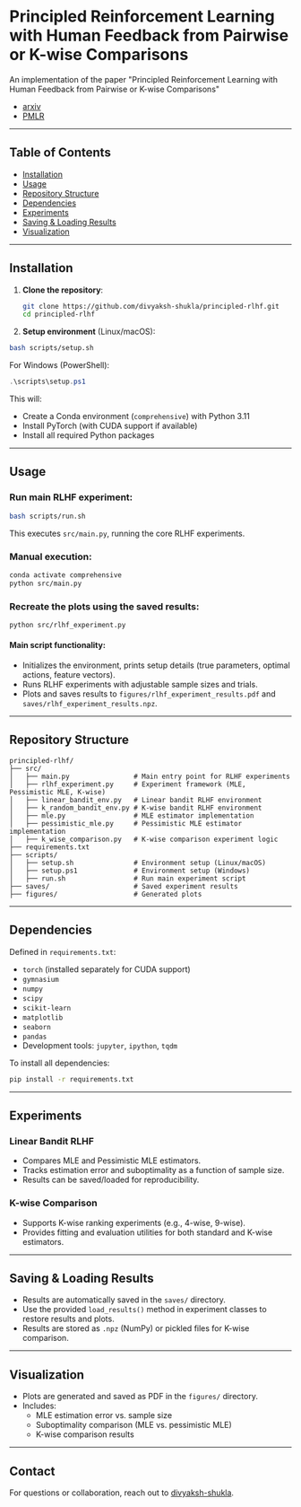 ﻿# Principled Reinforcement Learning with Human Feedback from Pairwise or K-wise Comparisons

An implementation of the paper "Principled Reinforcement Learning with Human Feedback from Pairwise or K-wise Comparisons"

- [arxiv](http://arxiv.org/abs/2301.11270)
- [PMLR](https://proceedings.mlr.press/v202/zhu23f/zhu23f.pdf)
---

## Table of Contents

- [Installation](#installation)
- [Usage](#usage)
- [Repository Structure](#repository-structure)
- [Dependencies](#dependencies)
- [Experiments](#experiments)
- [Saving & Loading Results](#saving--loading-results)
- [Visualization](#visualization)

---

## Installation

1. **Clone the repository**:
   ```bash
   git clone https://github.com/divyaksh-shukla/principled-rlhf.git
   cd principled-rlhf
   ```

2. **Setup environment** (Linux/macOS):
```bash
bash scripts/setup.sh
```
For Windows (PowerShell):
```powershell
.\scripts\setup.ps1
```

This will:
- Create a Conda environment (`comprehensive`) with Python 3.11
- Install PyTorch (with CUDA support if available)
- Install all required Python packages

---

## Usage

### Run main RLHF experiment:

```bash
bash scripts/run.sh
```
This executes `src/main.py`, running the core RLHF experiments.

### Manual execution:

```bash
conda activate comprehensive
python src/main.py
```

### Recreate the plots using the saved results:

```bash
python src/rlhf_experiment.py
```

#### Main script functionality:
- Initializes the environment, prints setup details (true parameters, optimal actions, feature vectors).
- Runs RLHF experiments with adjustable sample sizes and trials.
- Plots and saves results to `figures/rlhf_experiment_results.pdf` and `saves/rlhf_experiment_results.npz`.

---

## Repository Structure

```
principled-rlhf/
├── src/
│   ├── main.py                # Main entry point for RLHF experiments
│   ├── rlhf_experiment.py     # Experiment framework (MLE, Pessimistic MLE, K-wise)
│   ├── linear_bandit_env.py   # Linear bandit RLHF environment
│   ├── k_random_bandit_env.py # K-wise bandit RLHF environment
│   ├── mle.py                 # MLE estimator implementation
│   ├── pessimistic_mle.py     # Pessimistic MLE estimator implementation
│   ├── k_wise_comparison.py   # K-wise comparison experiment logic
├── requirements.txt
├── scripts/
│   ├── setup.sh               # Environment setup (Linux/macOS)
│   ├── setup.ps1              # Environment setup (Windows)
│   ├── run.sh                 # Run main experiment script
├── saves/                     # Saved experiment results
├── figures/                   # Generated plots
```

---

## Dependencies

Defined in `requirements.txt`:

- `torch` (installed separately for CUDA support)
- `gymnasium`
- `numpy`
- `scipy`
- `scikit-learn`
- `matplotlib`
- `seaborn`
- `pandas`
- Development tools: `jupyter`, `ipython`, `tqdm`

To install all dependencies:
```bash
pip install -r requirements.txt
```

---

## Experiments

### Linear Bandit RLHF

- Compares MLE and Pessimistic MLE estimators.
- Tracks estimation error and suboptimality as a function of sample size.
- Results can be saved/loaded for reproducibility.

### K-wise Comparison

- Supports K-wise ranking experiments (e.g., 4-wise, 9-wise).
- Provides fitting and evaluation utilities for both standard and K-wise estimators.

---

## Saving & Loading Results

- Results are automatically saved in the `saves/` directory.
- Use the provided `load_results()` method in experiment classes to restore results and plots.
- Results are stored as `.npz` (NumPy) or pickled files for K-wise comparison.

---

## Visualization

- Plots are generated and saved as PDF in the `figures/` directory.
- Includes:
  - MLE estimation error vs. sample size
  - Suboptimality comparison (MLE vs. pessimistic MLE)
  - K-wise comparison results

---

## Contact

For questions or collaboration, reach out to [divyaksh-shukla](https://github.com/divyaksh-shukla).
